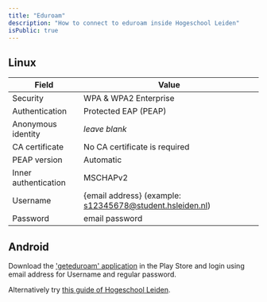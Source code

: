 ```yaml
---
title: "Eduroam"
description: "How to connect to eduroam inside Hogeschool Leiden"
isPublic: true
---
```


## Linux

| Field                | Value                                                    |
|----------------------|----------------------------------------------------------|
| Security             | WPA & WPA2 Enterprise                                    |
| Authentication       | Protected EAP (PEAP)                                     |
| Anonymous identity   | *leave blank*                                            |
| CA certificate       | No CA certificate is required                            |
| PEAP version         | Automatic                                                |
| Inner authentication | MSCHAPv2                                                 |
| Username             | {email address} (example: s12345678@student.hsleiden.nl) |
| Password             | email password                                           |

## Android

Download the ['geteduroam' application](https://play.google.com/store/apps/details?id=app.eduroam.geteduroam&hl=nl)
in the Play Store and login using email address for Username and regular
password.

Alternatively try [this guide of Hogeschool Leiden](https://hogeschoolleiden-my.sharepoint.com/personal/s1127868_student_hsleiden_nl/_layouts/15/onedrive.aspx?q=eduroam&searchScope=all&id=%2Fsites%2FPI%2Fict%2FGedeelde%20%20documenten%2FHandleiding%20eduroam%20verbinden%20of%20vergeten%20android%2Epdf&listurl=https%3A%2F%2Fhogeschoolleiden%2Esharepoint%2Ecom%2Fsites%2FPI%2Fict%2FGedeelde%20%20documenten&parentview=7).

